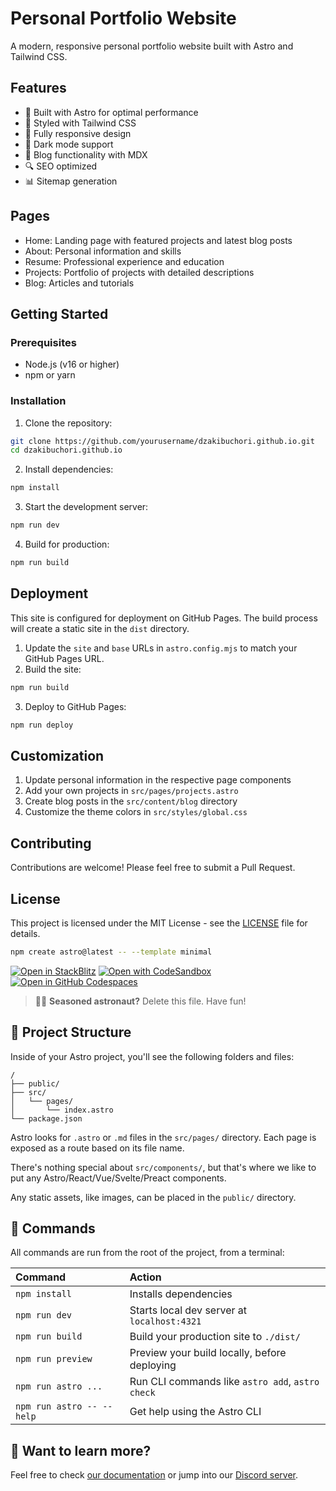 # Personal Portfolio Website

A modern, responsive personal portfolio website built with Astro and Tailwind CSS.

## Features

- 🚀 Built with Astro for optimal performance
- 💅 Styled with Tailwind CSS
- 📱 Fully responsive design
- 🌙 Dark mode support
- 📝 Blog functionality with MDX
- 🔍 SEO optimized
- 📊 Sitemap generation

## Pages

- Home: Landing page with featured projects and latest blog posts
- About: Personal information and skills
- Resume: Professional experience and education
- Projects: Portfolio of projects with detailed descriptions
- Blog: Articles and tutorials

## Getting Started

### Prerequisites

- Node.js (v16 or higher)
- npm or yarn

### Installation

1. Clone the repository:

```bash
git clone https://github.com/yourusername/dzakibuchori.github.io.git
cd dzakibuchori.github.io
```

2. Install dependencies:

```bash
npm install
```

3. Start the development server:

```bash
npm run dev
```

4. Build for production:

```bash
npm run build
```

## Deployment

This site is configured for deployment on GitHub Pages. The build process will create a static site in the `dist` directory.

1. Update the `site` and `base` URLs in `astro.config.mjs` to match your GitHub Pages URL.
2. Build the site:

```bash
npm run build
```

3. Deploy to GitHub Pages:

```bash
npm run deploy
```

## Customization

1. Update personal information in the respective page components
2. Add your own projects in `src/pages/projects.astro`
3. Create blog posts in the `src/content/blog` directory
4. Customize the theme colors in `src/styles/global.css`

## Contributing

Contributions are welcome! Please feel free to submit a Pull Request.

## License

This project is licensed under the MIT License - see the [LICENSE](LICENSE) file for details.

```sh
npm create astro@latest -- --template minimal
```

[![Open in StackBlitz](https://developer.stackblitz.com/img/open_in_stackblitz.svg)](https://stackblitz.com/github/withastro/astro/tree/latest/examples/minimal)
[![Open with CodeSandbox](https://assets.codesandbox.io/github/button-edit-lime.svg)](https://codesandbox.io/p/sandbox/github/withastro/astro/tree/latest/examples/minimal)
[![Open in GitHub Codespaces](https://github.com/codespaces/badge.svg)](https://codespaces.new/withastro/astro?devcontainer_path=.devcontainer/minimal/devcontainer.json)

> 🧑‍🚀 **Seasoned astronaut?** Delete this file. Have fun!

## 🚀 Project Structure

Inside of your Astro project, you'll see the following folders and files:

```text
/
├── public/
├── src/
│   └── pages/
│       └── index.astro
└── package.json
```

Astro looks for `.astro` or `.md` files in the `src/pages/` directory. Each page is exposed as a route based on its file name.

There's nothing special about `src/components/`, but that's where we like to put any Astro/React/Vue/Svelte/Preact components.

Any static assets, like images, can be placed in the `public/` directory.

## 🧞 Commands

All commands are run from the root of the project, from a terminal:

| Command                     | Action                                               |
| :-------------------------- | :--------------------------------------------------- |
| `npm install`             | Installs dependencies                                |
| `npm run dev`             | Starts local dev server at `localhost:4321`        |
| `npm run build`           | Build your production site to `./dist/`            |
| `npm run preview`         | Preview your build locally, before deploying         |
| `npm run astro ...`       | Run CLI commands like `astro add`, `astro check` |
| `npm run astro -- --help` | Get help using the Astro CLI                         |

## 👀 Want to learn more?

Feel free to check [our documentation](https://docs.astro.build) or jump into our [Discord server](https://astro.build/chat).
